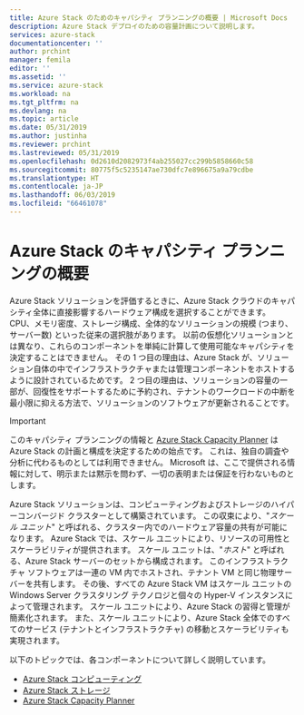 ```yaml
---
title: Azure Stack のためのキャパシティ プランニングの概要 | Microsoft Docs
description: Azure Stack デプロイのための容量計画について説明します。
services: azure-stack
documentationcenter: ''
author: prchint
manager: femila
editor: ''
ms.assetid: ''
ms.service: azure-stack
ms.workload: na
ms.tgt_pltfrm: na
ms.devlang: na
ms.topic: article
ms.date: 05/31/2019
ms.author: justinha
ms.reviewer: prchint
ms.lastreviewed: 05/31/2019
ms.openlocfilehash: 0d2610d2082973f4ab255027cc299b5858660c58
ms.sourcegitcommit: 80775f5c5235147ae730dfc7e896675a9a79cdbe
ms.translationtype: HT
ms.contentlocale: ja-JP
ms.lasthandoff: 06/03/2019
ms.locfileid: "66461078"
---
```

# <a name="overview-of-azure-stack-capacity-planning"></a>Azure Stack のキャパシティ プランニングの概要

Azure Stack ソリューションを評価するときに、Azure Stack クラウドのキャパシティ全体に直接影響するハードウェア構成を選択することができます。 CPU、メモリ密度、ストレージ構成、全体的なソリューションの規模 (つまり、サーバー数) といった従来の選択肢があります。 以前の仮想化ソリューションとは異なり、これらのコンポーネントを単純に計算して使用可能なキャパシティを決定することはできません。 その 1 つ目の理由は、Azure Stack が、ソリューション自体の中でインフラストラクチャまたは管理コンポーネントをホストするように設計されているためです。 2 つ目の理由は、ソリューションの容量の一部が、回復性をサポートするために予約され、テナントのワークロードの中断を最小限に抑える方法で、ソリューションのソフトウェアが更新されることです。 

> [!IMPORTANT]
> このキャパシティ プランニングの情報と [Azure Stack Capacity Planner](https://aka.ms/azstackcapacityplanner) は Azure Stack の計画と構成を決定するための始点です。 これは、独自の調査や分析に代わるものとしては利用できません。 Microsoft は、ここで提供される情報に対して、明示または黙示を問わず、一切の表明または保証を行わないものとします。
 
Azure Stack ソリューションは、コンピューティングおよびストレージのハイパーコンバージド クラスターとして構築されています。 この収束により、"*スケール ユニット*" と呼ばれる、クラスター内でのハードウェア容量の共有が可能になります。 Azure Stack では、スケール ユニットにより、リソースの可用性とスケーラビリティが提供されます。 スケール ユニットは、"*ホスト*" と呼ばれる、Azure Stack サーバーのセットから構成されます。 このインフラストラクチャ ソフトウェアは一連の VM 内でホストされ、テナント VM と同じ物理サーバーを共有します。 その後、すべての Azure Stack VM はスケール ユニットの Windows Server クラスタリング テクノロジと個々の Hyper-V インスタンスによって管理されます。 スケール ユニットにより、Azure Stack の習得と管理が簡素化されます。 また、スケール ユニットにより、Azure Stack 全体でのすべてのサービス (テナントとインフラストラクチャ) の移動とスケーラビリティも実現されます。 

以下のトピックでは、各コンポーネントについて詳しく説明しています。

- [Azure Stack コンピューティング](azure-stack-capacity-planning-compute.md)
- [Azure Stack ストレージ](azure-stack-capacity-planning-storage.md)
- [Azure Stack Capacity Planner](azure-stack-capacity-planner.md)
